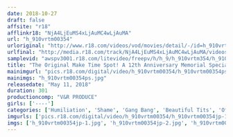 ```yaml
---
date: 2018-10-27
draft: false
affsite: "r18"
afflinkr18: "NjA4LjEuMS4xLjAuMC4wLjAuMA"
url: "h_910vrtm00354"
urloriginal: "http://www.r18.com/videos/vod/movies/detail/-/id=h_910vrtm00354"
urlfinal: "http://media.r18.com/track/NjA4LjEuMS4xLjAuMC4wLjAuMA/videos/vod/movies/detail/-/id=h_910vrtm00354"
samplevid: "awspv3001.r18.com/litevideo/freepv/h/h_9/h_910vrtm354/h_910vrtm354_dmb_w.mp4"
title: "The Original Make Time Spot! A 12th Anniversary Memorial Special - A History Spanning 25 Titles And 240 Ladies Who Had Time Stopped -"
mainimgurl: "pics.r18.com/digital/video/h_910vrtm00354/h_910vrtm00354ps.jpg"
mainimgs: "h_910vrtm00354ps.jpg"
releasedate: "May 11, 2018"
duration: 301
productioncomp: "V&R PRODUCE"
girls: ['----']
categories: ['Humiliation', 'Shame', 'Gang Bang', 'Beautiful Tits', 'Office Lady', 'Schoolgirl', 'Married Woman', 'Big Tits', 'School Uniform', 'Orgy']
imgurls: ['pics.r18.com/digital/video/h_910vrtm00354/h_910vrtm00354jp-1.jpg', 'pics.r18.com/digital/video/h_910vrtm00354/h_910vrtm00354jp-2.jpg', 'pics.r18.com/digital/video/h_910vrtm00354/h_910vrtm00354jp-3.jpg', 'pics.r18.com/digital/video/h_910vrtm00354/h_910vrtm00354jp-4.jpg', 'pics.r18.com/digital/video/h_910vrtm00354/h_910vrtm00354jp-5.jpg', 'pics.r18.com/digital/video/h_910vrtm00354/h_910vrtm00354jp-6.jpg', 'pics.r18.com/digital/video/h_910vrtm00354/h_910vrtm00354jp-7.jpg', 'pics.r18.com/digital/video/h_910vrtm00354/h_910vrtm00354jp-8.jpg', 'pics.r18.com/digital/video/h_910vrtm00354/h_910vrtm00354jp-9.jpg', 'pics.r18.com/digital/video/h_910vrtm00354/h_910vrtm00354jp-10.jpg', 'pics.r18.com/digital/video/h_910vrtm00354/h_910vrtm00354jp-11.jpg', 'pics.r18.com/digital/video/h_910vrtm00354/h_910vrtm00354jp-12.jpg', 'pics.r18.com/digital/video/h_910vrtm00354/h_910vrtm00354jp-13.jpg', 'pics.r18.com/digital/video/h_910vrtm00354/h_910vrtm00354jp-14.jpg', 'pics.r18.com/digital/video/h_910vrtm00354/h_910vrtm00354jp-15.jpg', 'pics.r18.com/digital/video/h_910vrtm00354/h_910vrtm00354jp-16.jpg', 'pics.r18.com/digital/video/h_910vrtm00354/h_910vrtm00354jp-17.jpg', 'pics.r18.com/digital/video/h_910vrtm00354/h_910vrtm00354jp-18.jpg', 'pics.r18.com/digital/video/h_910vrtm00354/h_910vrtm00354jp-19.jpg', 'pics.r18.com/digital/video/h_910vrtm00354/h_910vrtm00354jp-20.jpg']
imgs: ['h_910vrtm00354jp-1.jpg', 'h_910vrtm00354jp-2.jpg', 'h_910vrtm00354jp-3.jpg', 'h_910vrtm00354jp-4.jpg', 'h_910vrtm00354jp-5.jpg', 'h_910vrtm00354jp-6.jpg', 'h_910vrtm00354jp-7.jpg', 'h_910vrtm00354jp-8.jpg', 'h_910vrtm00354jp-9.jpg', 'h_910vrtm00354jp-10.jpg', 'h_910vrtm00354jp-11.jpg', 'h_910vrtm00354jp-12.jpg', 'h_910vrtm00354jp-13.jpg', 'h_910vrtm00354jp-14.jpg', 'h_910vrtm00354jp-15.jpg', 'h_910vrtm00354jp-16.jpg', 'h_910vrtm00354jp-17.jpg', 'h_910vrtm00354jp-18.jpg', 'h_910vrtm00354jp-19.jpg', 'h_910vrtm00354jp-20.jpg']
---
```

